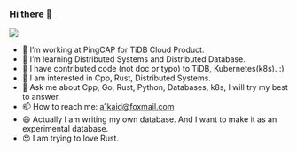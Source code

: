 ### Hi there 👋

![](https://komarev.com/ghpvc/?username=jyz0309)

- 🔭 I’m working at PingCAP for TiDB Cloud Product.
- 🌱 I’m learning Distributed Systems and Distributed Database.
- 🤔 I have contributed code (not doc or typo) to TiDB, Kubernetes(k8s). :)
- 🔭 I am interested in Cpp, Rust, Distributed Systems.
- 💬 Ask me about Cpp, Go, Rust, Python, Databases, k8s, I will try my best to answer.
- 📫 How to reach me: a1kaid@foxmail.com
- 😄 Actually I am writing my own database. And I want to make it as an experimental database.
- 😍 I am trying to love Rust.
